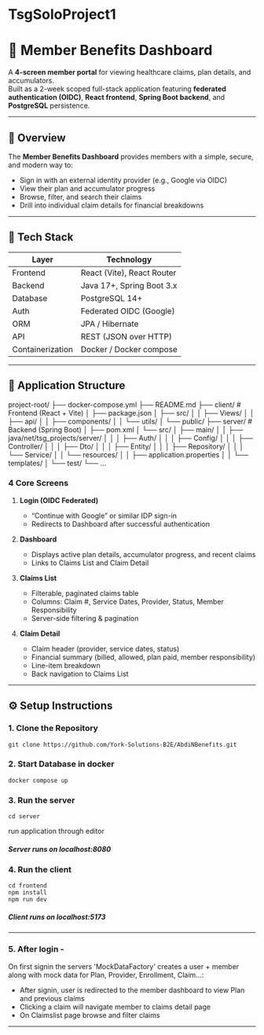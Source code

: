 # TsgSoloProject1
# 🏥 Member Benefits Dashboard

A **4-screen member portal** for viewing healthcare claims, plan details, and accumulators.  
Built as a 2-week scoped full-stack application featuring **federated authentication (OIDC)**, **React frontend**, **Spring Boot backend**, and **PostgreSQL** persistence.

---

## 🚀 Overview

The **Member Benefits Dashboard** provides members with a simple, secure, and modern way to:

- Sign in with an external identity provider (e.g., Google via OIDC)
- View their plan and accumulator progress
- Browse, filter, and search their claims
- Drill into individual claim details for financial breakdowns
---

## 🧩 Tech Stack

| Layer            | Technology                 |
|------------------|----------------------------|
| Frontend         | React (Vite), React Router |
| Backend          | Java 17+, Spring Boot 3.x  |
| Database         | PostgreSQL 14+             |
| Auth             | Federated OIDC (Google)    |
| ORM              | JPA / Hibernate            |
| API              | REST (JSON over HTTP)      |
| Containerization | Docker / Docker compose    |

---

## 📱 Application Structure
project-root/
├── docker-compose.yml
├── README.md
├── client/                 # Frontend (React + Vite)
│   ├── package.json
│   ├── src/
│   │   ├── Views/
│   │   ├── api/
│   │   ├── components/
│   │   └── utils/
│   └── public/
├── server/                 # Backend (Spring Boot)
│   ├── pom.xml
│   └── src/
│       ├── main/
│       │   ├── java/net/tsg_projects/server/
│       │   │   ├── Auth/
│       │   │   ├── Config/
│       │   │   ├── Controller/
│       │   │   ├── Dto/
│       │   │   ├── Entity/
│       │   │   ├── Repository/
│       │   │   └── Service/
│       │   └── resources/
│       │       ├── application.properties
│       │       └── templates/
│       └── test/
└── ...


### 4 Core Screens

1. **Login (OIDC Federated)**
    - “Continue with Google” or similar IDP sign-in
    - Redirects to Dashboard after successful authentication

2. **Dashboard**
    - Displays active plan details, accumulator progress, and recent claims
    - Links to Claims List and Claim Detail

3. **Claims List**
    - Filterable, paginated claims table
    - Columns: Claim #, Service Dates, Provider, Status, Member Responsibility
    - Server-side filtering & pagination

4. **Claim Detail**
    - Claim header (provider, service dates, status)
    - Financial summary (billed, allowed, plan paid, member responsibility)
    - Line-item breakdown
    - Back navigation to Claims List

---

## ⚙️ Setup Instructions

### 1. Clone the Repository

```
git clone https://github.com/York-Solutions-B2E/AbdiNBenefits.git
```


### 2. Start Database in docker
```
docker compose up
```
### 3. Run the server
```
cd server
```
run application through editor
##### Server runs on localhost:8080

### 4. Run the client
```
cd frontend
npm install
npm run dev
```
##### Client runs on localhost:5173

---
### 5. After login -

On first signin the servers 'MockDataFactory' creates a user + member along with mock data for Plan, Provider, Enrollment, Claim...:

- After signin, user is redirected to the member dashboard to view Plan and previous claims
- Clicking a claim will navigate member to claims detail page
- On Claimslist page browse and filter claims
---

